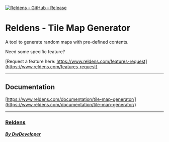 [![Reldens - GitHub - Release](https://www.dwdeveloper.com/media/reldens/reldens-mmorpg-platform.png)](https://github.com/damian-pastorini/reldens)

# Reldens - Tile Map Generator

A tool to generate random maps with pre-defined contents.

Need some specific feature?

[Request a feature here: https://www.reldens.com/features-request](https://www.reldens.com/features-request)

---

## Documentation

[https://www.reldens.com/documentation/tile-map-generator/](https://www.reldens.com/documentation/tile-map-generator/)

---

### [Reldens](https://github.com/damian-pastorini/reldens/ "Reldens")

##### [By DwDeveloper](https://www.dwdeveloper.com/ "DwDeveloper")
